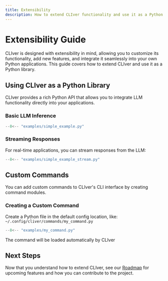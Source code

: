 ```yaml
---
title: Extensibility
description: How to extend CLIver functionality and use it as a Python library
---
```


# Extensibility Guide

CLIver is designed with extensibility in mind, allowing you to customize its functionality, add new features, and integrate it seamlessly into your own Python applications. This guide covers how to extend CLIver and use it as a Python library.

## Using CLIver as a Python Library

CLIver provides a rich Python API that allows you to integrate LLM functionality directly into your applications.

### Basic LLM Inference

```python
--8<-- "examples/simple_example.py"
```

### Streaming Responses

For real-time applications, you can stream responses from the LLM:

```python
--8<-- "examples/simple_example_stream.py"
```

## Custom Commands

You can add custom commands to CLIver's CLI interface by creating command modules.

### Creating a Custom Command

Create a Python file in the default config location, like: `~/.config/cliver/commands/my_command.py`

```python
--8<-- "examples/my_command.py"
```
The command will be loaded automatically by CLIver

## Next Steps

Now that you understand how to extend CLIver, see our [Roadmap](roadmap.md) for upcoming features and how you can contribute to the project.